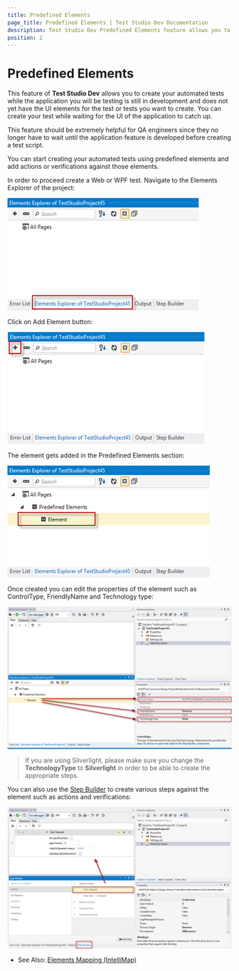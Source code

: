 ```yaml
---
title: Predefined Elements
page_title: Predefined Elements | Test Studio Dev Documentation
description: Test Studio Dev Predefined Elements feature allows you to create tests without having an application UI ready for test. 
position: 2
---
```

# Predefined Elements

This feature of __Test Studio Dev__ allows you to create your automated tests while the application you will be testing is still in development and does not yet have the UI elements for the test or tests you want to create. You can create your test while waiting for the UI of the application to catch up.

This feature should be extremely helpful for QA engineers since they no longer have to wait until the application feature is developed before creating a test script.

You can start creating your automated tests using predefined elements and add actions or verifications against those elements.

In order to proceed create a Web or WPF test. Navigate to the Elements Explorer of the project:

![Elements explorer VS][16]

Click on Add Element button:

![Add Element][17]

The element gets added in the Predefined Elements section:

![Element Added][18]

Once created you can edit the properties of the element such as ControlType, FriendlyName and Technology type:

![Edit Element's properties][19]

> If you are using Silverlight, please make sure you change the **TechnologyType** to **Silverlight** in order to be able to create the appropriate steps.

You can also use the <a href="/features/recorder/step-builder" target="_blank">Step Builder</a> to create various steps against the element such as actions and verifications:

![Actions/Verifications][20]

* See Also: <a href="/features/elements-explorer/element-mapping" target="_blank">Elements Mapping (IntelliMap)</a>

[16]: images/element-mapping/fig16.png
[17]: images/element-mapping/fig17.png
[18]: images/element-mapping/fig18.png
[19]: images/element-mapping/fig19.png
[20]: images/element-mapping/fig20.png
